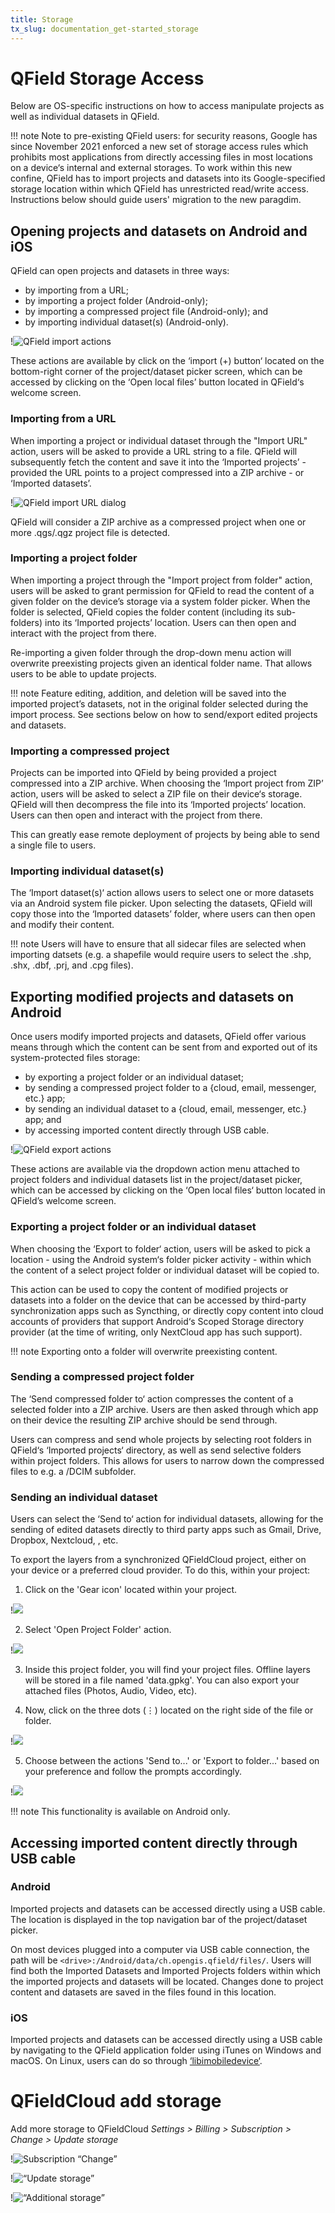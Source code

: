 ```yaml
---
title: Storage
tx_slug: documentation_get-started_storage
---
```


# QField Storage Access

Below are OS-specific instructions on how to access manipulate projects as well as
individual datasets in QField.

!!! note
    Note to pre-existing QField users: for security reasons, Google has since November 2021
    enforced a new set of storage access rules which prohibits most applications from directly
    accessing files in most locations on a device‘s internal and external storages. To work
    within this new confine, QField has to import projects and datasets into its Google-specified
    storage location within which QField has unrestricted read/write access. Instructions below
    should guide users' migration to the new paragdim.

## Opening projects and datasets on Android and iOS

QField can open projects and datasets in three ways:

* by importing from a URL;
* by importing a project folder (Android-only);
* by importing a compressed project file (Android-only); and
* by importing individual dataset(s) (Android-only).

!![QField import actions](../assets/images/storage-import-actions.png)

These actions are available by click on the ‘import (+) button‘ located on the
bottom-right corner of the project/dataset picker screen, which can be accessed by
clicking on the ‘Open local files’ button located in QField‘s welcome screen.

### Importing from a URL

When importing a project or individual dataset through the "Import URL" action, users
will be asked to provide a URL string to a file. QField will subsequently fetch the content and
save it into the ‘Imported projects’ - provided the URL points to a project compressed into a ZIP
archive - or ‘Imported datasets’.

!![QField import URL dialog](../assets/images/storage-import-url.png)

QField will consider a ZIP archive as a compressed project when one or more .qgs/.qgz
project file is detected.

### Importing a project folder

When importing a project through the "Import project from folder" action, users will be
asked to grant permission for QField to read the content of a given folder on the
device’s storage via a system folder picker. When the folder is selected, QField copies
the folder content (including its sub-folders) into its ‘Imported projects’
location. Users can then open and interact with the project from there.

Re-importing a given folder through the drop-down menu action will overwrite preexisting
projects given an identical folder name. That allows users to be able to update projects.

!!! note
    Feature editing, addition, and deletion will be saved into the imported project’s
    datasets, not in the original folder selected during the import process. See sections below
    on how to send/export edited projects and datasets.

### Importing a compressed project

Projects can be imported into QField by being provided a project compressed into a ZIP
archive. When choosing the ‘Import project from ZIP’ action, users will be asked to select
a ZIP file on their device‘s storage. QField will then decompress the file into its
‘Imported projects’ location. Users can then open and interact with the project from there.

This can greatly ease remote deployment of projects by being able to send a single
file to users.

### Importing individual dataset(s)

The ‘Import dataset(s)‘ action allows users to select one or more datasets via an Android
system file picker. Upon selecting the datasets, QField will copy those into the
‘Imported datasets’ folder, where users can then open and modify their content.

!!! note
    Users will have to ensure that all sidecar files are selected when importing
    datsets (e.g. a shapefile would require users to select the .shp, .shx, .dbf, .prj,
    and .cpg files).

## Exporting modified projects and datasets on Android

Once users modify imported projects and datasets, QField offer various means through which
the content can be sent from and exported out of its system-protected files storage:

* by exporting a project folder or an individual dataset;
* by sending a compressed project folder to a {cloud, email, messenger, etc.} app;
* by sending an individual dataset to a {cloud, email, messenger, etc.} app; and
* by accessing imported content directly through USB cable.

!![QField export actions](../assets/images/storage-export-actions.png)

These actions are available via the dropdown action menu attached to project folders and
individual datasets list in the project/dataset picker, which can be accessed by clicking
on the ‘Open local files‘ button located in QField’s welcome screen.

### Exporting a project folder or an individual dataset

When choosing the ‘Export to folder‘ action, users will be asked to pick a location - using
the Android system‘s folder picker activity - within which the content of a select project folder
or individual dataset will be copied to.

This action can be used to copy the content of modified projects or datasets into a folder on
the device that can be accessed by third-party synchronization apps such as Syncthing, or
directly copy content into cloud accounts of providers that support Android‘s Scoped Storage directory
provider (at the time of writing, only NextCloud app has such support).

!!! note
    Exporting onto a folder will overwrite preexisting content.

### Sending a compressed project folder

The ‘Send compressed folder to‘ action compresses the content of a selected folder into a
ZIP archive. Users are then asked through which app on their device the resulting ZIP
archive should be send through.

Users can compress and send whole projects by selecting root folders in QField‘s ‘Imported
projects‘ directory, as well as send selective folders within project folders. This allows for
users to narrow down the compressed files to e.g. a /DCIM subfolder.

### Sending an individual dataset

Users can select the ‘Send to‘ action for individual datasets, allowing for the sending of
edited datasets directly to third party apps such as Gmail, Drive, Dropbox, Nextcloud,
<insert your favourite messenger app>, etc.

To export the layers from a synchronized QFieldCloud project, either on your device or a preferred cloud provider. To do this, within your project:

1. Click on the 'Gear icon' located within your project.

!![](../assets/images/export-qfieldcloud-files-from-qfield-1-gear-icon.png)

2. Select 'Open Project Folder' action.

!![](../assets/images/export-qfieldcloud-files-from-qfield-2-open-folder-project.png)

3. Inside this project folder, you will find your project files. Offline layers will be stored in a file named 'data.gpkg'. You can also export your attached files (Photos, Audio, Video, etc).

4. Now, click on the three dots (⋮) located on the right side of the file or folder.

!![](../assets/images/export-qfieldcloud-files-from-qfield-3-three-dots.png)

5. Choose between the actions 'Send to...' or 'Export to folder...' based on your preference and follow the prompts accordingly.

!![](../assets/images/export-qfieldcloud-files-from-qfield-4-options-to-send.png)

!!! note
    This functionality is available on Android only.

## Accessing imported content directly through USB cable

### Android

Imported projects and datasets can be accessed directly using a USB cable. The location
is displayed in the top navigation bar of the project/dataset picker.

On most devices plugged into a computer via USB cable connection, the path will be
`<drive>:/Android/data/ch.opengis.qfield/files/`. Users will find both the Imported Datasets and
Imported Projects folders within which the imported projects and datasets will be located.
Changes done to project content and datasets are saved in the files found in this location.

### iOS

Imported projects and datasets can be accessed directly using a USB cable by navigating
to the QField application folder using iTunes on Windows and macOS. On Linux, users
can do so through [‘libimobiledevice‘](https://libimobiledevice.org/).

# QFieldCloud add storage

Add more storage to QFieldCloud *Settings > Billing > Subscription > Change > Update storage*

!![ Subscription “Change” ](../assets/images/storage-qfc1.png)

!![ “Update storage” ](../assets/images/storage-qfc2.png)

!![ “Additional storage” ](../assets/images/storage-qfc3.png)
